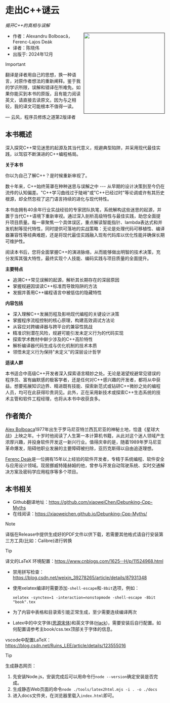 # 走出C++谜云

*揭开C++的真相与误解*

<a href=""><img src="cover.png" height="256px" align="right"></a>

* 作者：Alexandru Bolboacă，Ferenc-Lajos Deák
* 译者：陈晓伟
* 出版于: 2024年12月

> [!IMPORTANT]
> 翻译是译者用自己的思想，换一种语言，对原作者想法的重新阐释。鉴于我的学识所限，误解和错译在所难免。如果你能买到本书的原版，且有能力阅读英文，请直接去读原文。因为与之相较，我的译文可能根本不值得一读。
>
> — 云风，程序员修炼之道第2版译者

## 本书概述

深入探究C++常见迷思的起源及其当代意义，规避典型陷阱，并采用现代最佳实践，以驾驭不断演进的C++编程格局。

**关于本书**

你以为自己了解C++？是时候重新审视了。

数十年来，C++始终笼罩在种种迷思与误解之中 --- 从早期的设计决策到至今仍在流传的认知偏差。"C++学习曲线过于陡峭"或"C++已经过时"等论调或许有其历史根源，却全然忽视了这门语言持续的进化与现代特性。

本书由拥有40余年行业实战经验的专家团队执笔，系统解构这些迷思的起源，并置于当代C++语境下重新审视。通过深入剖析高级特性与最佳实践，助您全面提升项目质量。每一章聚焦一个具体误区，重点解读智能指针、lambda表达式和并发机制等现代特性，同时提供可落地的实战策略：无论是处理代码可移植性、编译器兼容性等经典难题，还是将现代最佳实践融入现有代码库以优化性能并确保长期可维护性。

阅读本书后，您将全面掌握C++的演进脉络，从而能够做出明智的技术决策，充分发挥其强大特性，最终实现个人技能、编码实践与项目质量的全面提升。

**主要特点**

* 追溯C++常见误解的起源，解析其长期存在的深层原因
* 掌握规避因误读C++标准而导致陷阱的方法
* 发掘并善用C++编程语言中被低估的隐藏特性

**内容包括**

* 深入理解C++发展历程及影响现代编程的关键设计决策
* 掌握程序流程控制的核心原理，构建高效调试方法论
* 从容应对跨编译器与跨平台的兼容性挑战
* 精准识别潜在风险，规避可能引发未定义行为的代码实现
* 探索学术教材中鲜少涉及的C++高阶特性
* 解析编译器代码生成与优化机制的技术本质
* 领悟未定义行为保持"未定义"的深层设计哲学

**适读人群**

本书适合中高级C++开发者深入探索语言精妙之处。无论是渴望规避常见错误的程序员、富有幽默感的极客学者，还是任何对C++感兴趣的开发者，都将从中获益。想要拓展知识边界、精进既有技能、探索新范式或钻研C++微妙之处的编程人员，均可在此获得珍贵洞见。此外，正在采用新技术或探索C++生态系统的技术主管和软件工程经理，也将从本书中收获良多。

## 作者简介

[Alex Bolboaca](https://www.amazon.com/stores/author/B07VGJ5RND/about?ingress=0&visitId=3681fba3-55d3-4740-bd35-8040d21f011d&ref_=ap_rdr)1977年出生于罗马尼亚特兰西瓦尼亚的神秘土地，恰逢《星球大战》上映之年。十岁时他阅读了人生第一本计算机书籍，从此对这个迷人领域产生浓厚兴趣，并投身软件开发这一新兴行业。值得庆幸的是，随着1989年罗马尼亚革命爆发，阻碍他职业发展的主要障碍被扫除，亚历克斯得以自由追逐理想。

[Ferenc Deák](https://www.amazon.com/stores/author/B0DT724DDC/about?ingress=0&visitId=1d5aad24-db29-468e-aa25-2626037f0f87&ref_=ap_rdr)是一位拥有15年以上经验的软件开发者，专精于系统编程、软件安全与应用设计领域。现居挪威特隆赫姆的他，曾参与开发自动驾驶系统、实时交通解决方案及密码学应用程序等多个项目。

## 本书相关

* Github翻译地址：https://github.com/xiaoweiChen/Debunking-Cpp-Myths
* 在线阅读：https://xiaoweichen.github.io/Debunking-Cpp-Myths/

> [!NOTE]
> 译版在Release中提供生成好的PDF文件以供下载，若需要其他格式请自行安装第三方工具(比如：Calibre)进行转换

> [!TIP]
> 译文的LaTeX 环境配置：https://www.cnblogs.com/1625--H/p/11524968.html
>
>  * 禁用拼写检查：https://blog.csdn.net/weixin_39278265/article/details/87931348
>
>  * 使用xelatex编译时需要添加`-shell-escape`和`-8bit`选项，例如：
>
>    `xelatex -synctex=1 -interaction=nonstopmode -shell-escape -8bit "book".tex`
>
>  * 为了内容中表格和目录索引能正常生成，至少需要连续编译两次
>
>  * Latex中的中文字体([思源宋体](https://github.com/notofonts/noto-cjk/releases))和英文字体([Hack](https://github.com/source-foundry/Hack-windows-installer/releases/tag/v1.6.0))，需要安装后自行配置。如何配置请参考主book/css.tex顶部关于字体的信息。
>
> vscode中配置LaTeX：https://blog.csdn.net/Ruins_LEE/article/details/123555016

> [!TIP]
>
> 生成静态网页：
>
> 1. 先安装Node.js，安装完成后可以用命令行`node --version`确定安装是否完成。
> 2. 生成静态Web页面的命令`node ./tools/latex2html.mjs -i . -o ./docs`
> 3. 进入docs文件夹，在浏览器里载入`index.html`即可。
